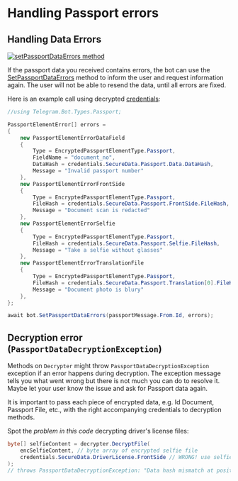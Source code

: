 # Handling Passport errors

## Handling Data Errors

[![setPassportDataErrors method](https://img.shields.io/badge/Bot_API_method-setPassportDataErrors-blue.svg?style=flat-square)](https://core.telegram.org/bots/api#setpassportdataerrors)

If the passport data you received contains errors, the bot can use the [SetPassportDataErrors](https://core.telegram.org/bots/api#setpassportdataerrors) method to inform the user and request information again. The user will not be able to resend the data, until all errors are fixed.

Here is an example call using decrypted [credentials](files-docs.md#credentials):

```csharp
//using Telegram.Bot.Types.Passport;

PassportElementError[] errors =
{
    new PassportElementErrorDataField
    {
        Type = EncryptedPassportElementType.Passport,
        FieldName = "document_no",
        DataHash = credentials.SecureData.Passport.Data.DataHash,
        Message = "Invalid passport number"
    },
    new PassportElementErrorFrontSide
    {
        Type = EncryptedPassportElementType.Passport,
        FileHash = credentials.SecureData.Passport.FrontSide.FileHash,
        Message = "Document scan is redacted"
    },
    new PassportElementErrorSelfie
    {
        Type = EncryptedPassportElementType.Passport,
        FileHash = credentials.SecureData.Passport.Selfie.FileHash,
        Message = "Take a selfie without glasses"
    },
    new PassportElementErrorTranslationFile
    {
        Type = EncryptedPassportElementType.Passport,
        FileHash = credentials.SecureData.Passport.Translation[0].FileHash,
        Message = "Document photo is blury"
    },
};

await bot.SetPassportDataErrors(passportMessage.From.Id, errors);
```

## Decryption error (`PassportDataDecryptionException`)

Methods on `Decrypter` might throw `PassportDataDecryptionException` exception if an error happens during decryption.
The exception message tells you what went wrong but there is not much you can do to resolve it.
Maybe let your user know the issue and ask for Passport data again.

It is important to pass each piece of encrypted data, e.g. Id Document, Passport File, etc., with the right
accompanying credentials to decryption methods.

Spot the _problem in this code_ decrypting driver's license files:

```c#
byte[] selfieContent = decrypter.DecryptFile(
    encSelfieContent, // byte array of encrypted selfie file
    credentials.SecureData.DriverLicense.FrontSide // WRONG! use selfie file credentials
);
// throws PassportDataDecryptionException: "Data hash mismatch at position 123."
```
